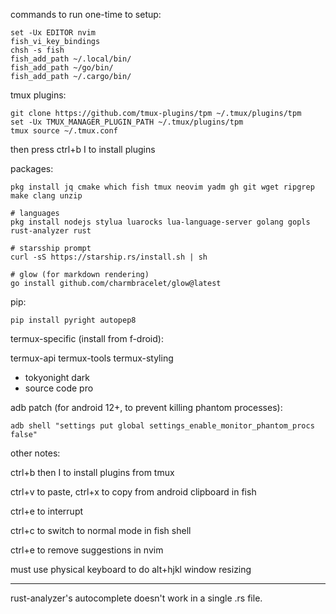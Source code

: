 commands to run one-time to setup:
```
set -Ux EDITOR nvim
fish_vi_key_bindings
chsh -s fish
fish_add_path ~/.local/bin/
fish_add_path ~/go/bin/
fish_add_path ~/.cargo/bin/
```

tmux plugins:
```
git clone https://github.com/tmux-plugins/tpm ~/.tmux/plugins/tpm
set -Ux TMUX_MANAGER_PLUGIN_PATH ~/.tmux/plugins/tpm
tmux source ~/.tmux.conf
```
then press ctrl+b I to install plugins

packages:
```
pkg install jq cmake which fish tmux neovim yadm gh git wget ripgrep make clang unzip

# languages
pkg install nodejs stylua luarocks lua-language-server golang gopls rust-analyzer rust

# starsship prompt
curl -sS https://starship.rs/install.sh | sh

# glow (for markdown rendering)
go install github.com/charmbracelet/glow@latest
```

pip:
```
pip install pyright autopep8
```

termux-specific (install from f-droid):

termux-api termux-tools termux-styling
 - tokyonight dark
 - source code pro

adb patch (for android 12+, to prevent killing phantom processes):
```
adb shell "settings put global settings_enable_monitor_phantom_procs false"
```

other notes:

ctrl+b then I to install plugins from tmux

ctrl+v to paste, ctrl+x to copy from android clipboard in fish

ctrl+e to interrupt

ctrl+c to switch to normal mode in fish shell

ctrl+e to remove suggestions in nvim

must use physical keyboard to do alt+hjkl window resizing

---

rust-analyzer's autocomplete doesn't work in a single .rs file.
